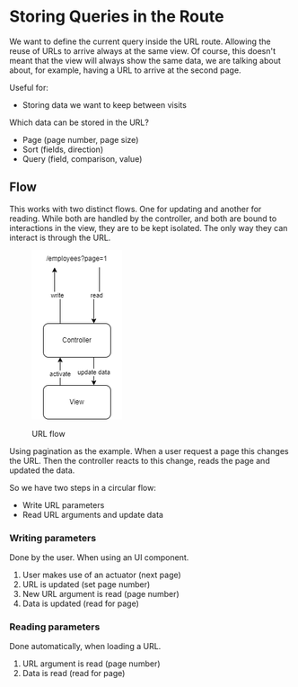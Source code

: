 # Storing Queries in the Route

We want to define the current query inside the URL route. Allowing the reuse of URLs to arrive always at the same view. Of course, this doesn't meant that the view will always show the same data, we are talking about about, for example, having a URL to arrive at the second page.

Useful for:

* Storing data we want to keep between visits

Which data can be stored in the URL?

* Page (page number, page size)
* Sort (fields, direction)
* Query (field, comparison, value)

## Flow

This works with two distinct flows. One for updating and another for reading. While both are handled by the controller, and both are bound to interactions in the view, they are to be kept isolated. The only way they can interact is through the URL.

<figure><img src="../../../.gitbook/assets/general_flow.drawio.png" alt=""><figcaption><p>URL flow</p></figcaption></figure>

Using pagination as the example. When a user request a page this changes the URL. Then the controller reacts to this change, reads the page and updated the data.

So we have two steps in a circular flow:

* Write URL parameters
* Read URL arguments and update data

### Writing parameters

Done by the user. When using an UI component.

1. User makes use of an actuator (next page)
2. URL is updated (set page number)
3. New URL argument is read (page number)
4. Data is updated (read for page)

### Reading parameters

Done automatically, when loading a URL.

1. URL argument is read (page number)
2. Data is read (read for page)
